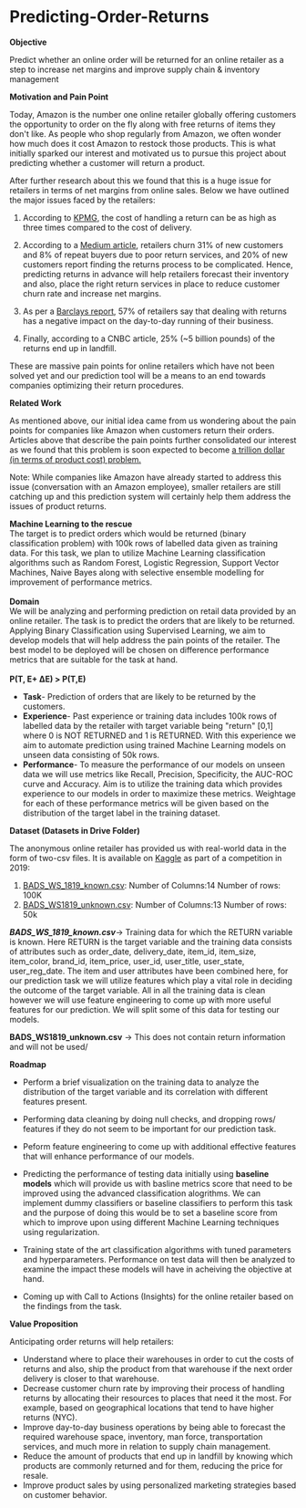 # Predicting-Order-Returns
**Objective** 

Predict whether an online order will be returned for an online retailer as a step to increase net margins and improve supply chain & inventory management 

**Motivation and Pain Point** 

Today, Amazon is the number one online retailer globally offering customers the opportunity to order on the fly along with free returns of items they don't like. As people who shop regularly from Amazon, we often wonder how much does it cost Amazon to restock those products. This is what initially sparked our interest and motivated us to pursue this project about predicting whether a customer will return a product.

After further research about this we found that this is a huge issue for retailers in terms of net margins from online sales. Below we have outlined the major issues faced by the retailers:

1) According to [KPMG](https://medium.com/sizolution/the-problem-of-returning-clothes-to-online-stores-89ddf3854f5d), the cost of handling a return can be as high as three times compared to the cost of delivery.

2) According to a [Medium article](https://medium.com/sizolution/the-problem-of-returning-clothes-to-online-stores-89ddf3854f5d), retailers churn 31% of new customers and 8% of repeat buyers due to poor return services, and 20% of new customers report finding the returns process to be complicated. Hence, predicting returns in advance will help retailers forecast their inventory and also, place the right return services in place to reduce customer churn rate and increase net margins.

3)  As per a [Barclays report](https://home.barclaycard/press-releases/), 57% of retailers say that dealing with returns has a negative impact on the day-to-day running of their business.

4) Finally, according to a CNBC article, 25% (~5 billion pounds) of the returns end up in landfill.

These are massive pain points for online retailers which have not been solved yet and our prediction tool will be a means to an end towards companies optimizing their return procedures. 

**Related Work**

As mentioned above, our initial idea came from us wondering about the pain points for companies like Amazon when customers return their orders. Articles above that describe the pain points further consolidated our interest as we found that this problem is soon expected to become [a trillion dollar (in terms of product cost) problem.](https://www.cnbc.com/2019/01/10/growing-online-sales-means-more-returns-and-trash-for-landfills.html)

Note: While companies like Amazon have already started to address this issue (conversation with an Amazon employee), smaller retailers are still catching up and this prediction system will certainly help them address the issues of product returns.

**Machine Learning to the rescue** <Br>
The target is to predict orders which would be returned (binary classification problem) with 100k rows of labelled data given as training data. For this task, we plan to utilize Machine Learning classification algorithms such as Random Forest, Logistic Regression, Support Vector Machines, Naive Bayes along with selective ensemble modelling for improvement of performance metrics. 
<br>
<br>
**Domain** <br>
We will be analyzing and performing prediction on retail data provided by an online retailer. The task is to predict the orders that are likely to be returned. Applying Binary Classification using Supervised Learning, we aim to develop models that will help address the pain points of the retailer. The best model to be deployed will be chosen on difference performance metrics that are suitable for the task at hand. 
<br>
<br>
**P(T, E+ ΔE) > P(T,E)** <br>
* **Task**- Prediction of orders that are likely to be returned by the customers.
* **Experience**- Past experience or training data includes 100k rows of labelled data by the retailer with target variable being "return" [0,1] where 0 is NOT RETURNED and 1 is RETURNED. With this experience we aim to automate prediction using trained Machine Learning models on unseen data consisting of 50k rows. 
* **Performance**- To measure the performance of our models on unseen data we will use metrics like Recall, Precision, Specificity, the AUC-ROC curve and Accuracy. Aim is to utilize the training data which provides experience to our models in order to maximize these metrics. Weightage for each of these performance metrics will be given based on the distribution of the target label in the training dataset. 

**Dataset (Datasets in Drive Folder)** 

The anonymous online retailer has provided us with real-world data in the form of two-csv files. It is available on [Kaggle](https://www.kaggle.com/competitions/bads1718/overview) as part of a competition in 2019:
1. [BADS_WS_1819_known.csv](https://www.kaggle.com/competitions/bads1718/data): Number of Columns:14 Number of rows: 100K
2. [BADS_WS1819_unknown.csv](https://www.kaggle.com/competitions/bads1718/data): Number of Columns:13 Number of rows: 50k

***BADS_WS_1819_known.csv***→ Training data for which the RETURN variable is known. Here RETURN is the target variable and the training data consists of attributes such as order_date, delivery_date, item_id, item_size, item_color, brand_id, item_price, user_id, user_title, user_state, user_reg_date. The item and user attributes have been combined here, for our prediction task we will utilize features which play a vital role in deciding the outcome of the target variable. All in all the training data is clean however we will use feature engineering to come up with more useful features for our prediction. We will split some of this data for testing our models.

**BADS_WS1819_unknown.csv** → This does not contain return information and will not be used/

**Roadmap**
* Perform a brief visualization on the training data to analyze the distribution of the target variable and its correlation with different features present. 

* Performing data cleaning by doing null checks, and dropping rows/ features if they do not seem to be important for our prediction task. 

* Peform feature engineering to come up with additional effective features that will enhance performance of our models. 

* Predicting the performance of testing data initially using **baseline models** which will provide us with basline metrics score that need to be improved using the advanced classification alogrithms. We can implement dummy classifiers or baseline classifiers to perform this task and the purpose of doing this would be to set a baseline score from which to improve upon using different Machine Learning techniques using regularization.

* Training state of the art classification algorithms with tuned parameters and hyperparameters. Performance on test data will then be analyzed to examine the impact these models will have in acheiving the objective at hand. 

* Coming up with Call to Actions (Insights) for the online retailer based on the findings from the task. 

**Value Proposition**

Anticipating order returns will help retailers:
* Understand where to place their warehouses in order to cut the costs of returns and also, ship the product from that warehouse if the next order delivery is closer to that warehouse.
* Decrease customer churn rate by improving their process of handling returns by allocating their resources to places that need it the most. For example, based on geographical locations that tend to have higher returns (NYC).
* Improve day-to-day business operations by being able to forecast the required warehouse space, inventory, man force, transportation services, and much more in relation to supply chain management.
* Reduce the amount of products that end up in landfill by knowing which products are commonly returned and for them, reducing the price for resale.
* Improve product sales by using personalized marketing strategies based on customer behavior.
